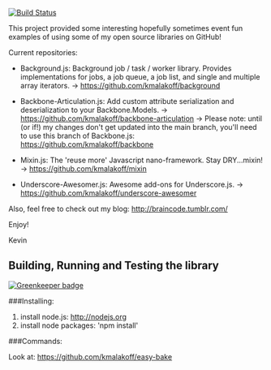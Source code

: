 [![Build Status](https://secure.travis-ci.org/kmalakoff/examples-kmalakoff.png)](http://travis-ci.org/kmalakoff/examples-kmalakoff)

This project provided some interesting hopefully sometimes event fun examples of using some of my open source libraries on GitHub!

Current repositories:
  * Background.js: Background job / task / worker library. Provides implementations for jobs, a job queue, a job list, and single and multiple array iterators.
      -> https://github.com/kmalakoff/background

  * Backbone-Articulation.js: Add custom attribute serialization and deserialization to your Backbone.Models.
      -> https://github.com/kmalakoff/backbone-articulation
      -> Please note: until (or if!) my changes don't get updated into the main branch, you'll need to use this branch of Backbone.js: https://github.com/kmalakoff/backbone

  * Mixin.js: The 'reuse more' Javascript nano-framework. Stay DRY...mixin!
      -> https://github.com/kmalakoff/mixin

  * Underscore-Awesomer.js: Awesome add-ons for Underscore.js.
      -> https://github.com/kmalakoff/underscore-awesomer

Also, feel free to check out my blog: http://braincode.tumblr.com/

Enjoy!

Kevin


Building, Running and Testing the library
-----------------------

[![Greenkeeper badge](https://badges.greenkeeper.io/kmalakoff/examples-kmalakoff.svg)](https://greenkeeper.io/)

###Installing:

1. install node.js: http://nodejs.org
2. install node packages: 'npm install'

###Commands:

Look at: https://github.com/kmalakoff/easy-bake